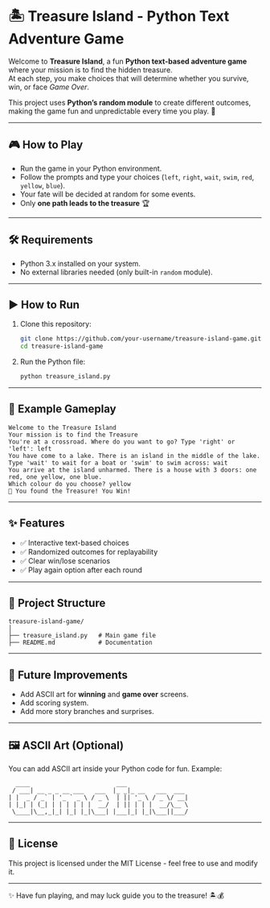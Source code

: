 # 🏝️ Treasure Island - Python Text Adventure Game

Welcome to **Treasure Island**, a fun **Python text-based adventure game** where your mission is to find the hidden treasure.  
At each step, you make choices that will determine whether you survive, win, or face *Game Over*.  

This project uses **Python’s random module** to create different outcomes, making the game fun and unpredictable every time you play. 🎲

---

## 🎮 How to Play
- Run the game in your Python environment.
- Follow the prompts and type your choices (`left`, `right`, `wait`, `swim`, `red`, `yellow`, `blue`).
- Your fate will be decided at random for some events.
- Only **one path leads to the treasure** 🏆

---

## 🛠️ Requirements
- Python 3.x installed on your system.
- No external libraries needed (only built-in `random` module).

---

## ▶️ How to Run
1. Clone this repository:
   ```bash
   git clone https://github.com/your-username/treasure-island-game.git
   cd treasure-island-game
   ```
2. Run the Python file:
   ```bash
   python treasure_island.py
   ```

---

## 📜 Example Gameplay
```
Welcome to the Treasure Island
Your mission is to find the Treasure
You're at a crossroad. Where do you want to go? Type 'right' or 'left': left
You have come to a lake. There is an island in the middle of the lake. 
Type 'wait' to wait for a boat or 'swim' to swim across: wait
You arrive at the island unharmed. There is a house with 3 doors: one red, one yellow, one blue. 
Which colour do you choose? yellow
🎉 You found the Treasure! You Win!
```

---

## ✨ Features
- ✅ Interactive text-based choices  
- ✅ Randomized outcomes for replayability  
- ✅ Clear win/lose scenarios  
- ✅ Play again option after each round  

---

## 📂 Project Structure
```
treasure-island-game/
│
├── treasure_island.py   # Main game file
├── README.md            # Documentation
```

---

## 🚀 Future Improvements
- Add ASCII art for **winning** and **game over** screens.
- Add scoring system.
- Add more story branches and surprises.

---

## 🖼️ ASCII Art (Optional)
You can add ASCII art inside your Python code for fun. Example:

```
  ____                        ___                 
 / ___| __ _ _ __ ___   ___  |_ _|_ __   ___  ___ 
| |  _ / _` | '_ ` _ \ / _ \  | || '_ \ / _ \/ __|
| |_| | (_| | | | | | |  __/  | || | | |  __/\__ \
 \____|\__,_|_| |_| |_|\___| |___|_| |_|\___||___/
```

---

## 📝 License
This project is licensed under the MIT License - feel free to use and modify it.

---

✨ Have fun playing, and may luck guide you to the treasure! 🏝️💰
